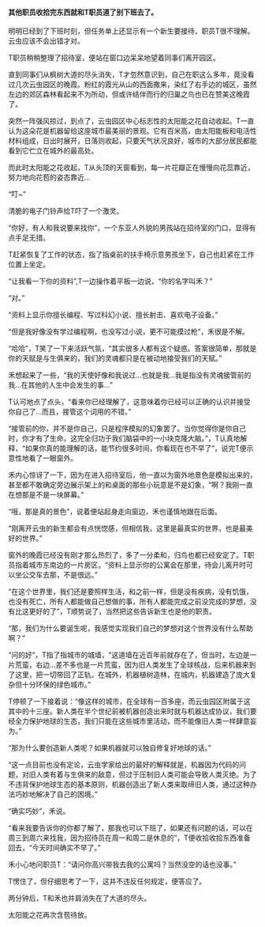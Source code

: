 #### 其他职员收拾完东西就和T职员道了别下班去了。

明明已经到了下班时刻，但任务单上还显示有一个新生要接待，职员T很不理解。云虫应该不会出错才对。

T职员稍稍整理了招待室，便站在窗口边呆呆地望着同事们离开园区。

直到同事们从枫树大道的尽头消失，T才忽然意识到，自己在职这么多年，竟没看过几次云虫园区的晚霞。粉红的霞光从山的西面撒来，染红了右手边的城区，虽然左边的郊区森林看起来不为所动，但或许结伴而行的归巢之鸟也已在赞美这晚霞了。

突然一阵强风掠过，到点了，云虫园区中心标志性的太阳能之花自动收起。T一直认为这朵花是机器留给这座城市最美丽的景观。它有百米高，由太阳能板和电活性材料组成，日出时展开，日落则收起，只要天气状况良好，城市的大部分居民都能看到它伫立在城外的最高处。

而此时太阳能之花收起，T从头顶的天窗看到，每一片花瓣正在慢慢向花蕊靠近，努力地向花苞的姿态靠近…

“叮~”

清脆的电子门铃声给T吓了一个激灵。

“你好，有人和我说要来找你”，一个东亚人外貌的男孩站在招待室的门口，显得有点手足无措。

T赶紧恢复了工作的状态，指了指桌前的扶手椅示意男孩坐下，自己也赶紧在工作位置上坐定。

“让我看一下你的资料”,T一边操作着平板一边说，“你的名字叫禾？”

“对。”

“资料上显示你擅长编程、写过科幻小说、擅长射击、喜欢电子设备。”

“但是我好像没有学过编程啊，也没写过小说，更不可能摸过枪”，禾很是不解。

“哈哈”，T笑了一下来活跃气氛，“其实很多人都有这个疑惑。答案很简单，那就是你的天赋是与生俱来的，我们的灵魂都只是在被动地接受我们的天赋。”

禾想起来了一些，“我的天使好像和我说过…也就是我…我是指没有灵魂接管前的我…在其他的人生中会发生的事…”

T认可地点了点头，“看来你已经理解了，这意味着你已经可以正确的认识并接受你自己了…而且，接管这个词用的不错。”

“接管前的你，并不是你自己，只是程序模拟的幻象罢了。当你觉得你是你自己时，你才有了生命。这完全归功于我们脑袋中的一小块克隆大脑。”，T认真地解释，“如果你真的能理解的话，能节约很多时间，你看现在也不早了”，说完T便示意性地看了一眼窗外。

禾内心惊讶了一下，因为在进入招待室后，他一直以为窗外地景色是模拟出来的，甚至都不敢确定旁边展示架上的和桌面的那些小玩意是不是幻象，“啊？我刚一直在想那是不是一块屏幕。”

“哦，那是真的景色”，说着便站起身走向窗边，禾也谨慎地跟在后面。

“刚离开云虫的新生都会有点恍惚感，但相信我，这里是最真实的世界，也是最美好的世界。”

窗外的晚霞已经没有刚才那么热烈了，多了一分柔和，归鸟也都已经安定了。T职员指着城市东南边的一片房区，“资料上显示你的公寓会在那里，待会儿离开时可以坐公交车去那，不是很远。”

“在这个世界里，我们还是要照样生活，和之前一样，但是没有疾病，没有饥饿，也没有死亡，所有人都能做自己想做的事，所有人都能完成之前没完成的梦想，没有比这更好的了”，T顺势说了，当然把这些告诉新生也是他的职责。

“那，我们为什么要诞生呢，我感觉实现我们自己的梦想对这个世界没有什么帮助啊？”

“问的好”，T指了指城市的城墙，“这道墙在近百年前就存在了，但当时，左边是一片荒蛮，右边…差不多也是一片荒蛮，因为旧人类发生了全球核战，后来机器来到了这里，把一切带回了正轨。在城外，机器植树造林，在城内，机器建造了庞大复杂但十分环保的绿色城市。”

T停顿了一下接着说：“像这样的城市，在全球有一百多座，而云虫园区附属于这其中的十三座。新人类在半个世纪前被机器创造出来时就与机器达成协议，我们要经全力保护地球的生态，我们只能在这些城市里活动，而不能像旧人类一样肆意妄为。”

“那为什么要创造新人类呢？如果机器就可以独自修复好地球的话。”

“这一点目前也没有定论，云虫学家给出的最好的解释就是，机器因为代码的问题，对旧人类有着与生俱来的敌意，但过于压制旧人类可能会导致人类灭绝。为了不违背保护地球生态的基本原则，机器创造出了新人类来取缔旧人类，通过这种办法巧妙地解决了自己的困境。”

“确实巧妙”，禾说。

“看来我要告诉你的你都了解了，那我也可以下班了，如果还有问题的话，可以在周三到周六来找我，因为招待员在周一和周二是休息的”，T便收拾收拾东西准备回去，“今天时间确实不早了。”

禾小心地问职员T：“请问你高兴带我去我的公寓吗？当然没空的话也没事。”

T愣住了，但仔细思考了一下，这并不违反任何规定，便答应了。

两分钟后，T和禾也并肩消失在了大道的尽头。

太阳能之花再次含苞待放。